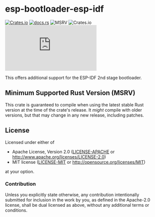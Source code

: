 # esp-bootloader-esp-idf

[![Crates.io](https://img.shields.io/crates/v/esp-bootloader-esp-idf?labelColor=1C2C2E&color=C96329&logo=Rust&style=flat-square)](https://crates.io/crates/esp-bootloader-esp-idf)
[![docs.rs](https://img.shields.io/docsrs/esp-bootloader-esp-idf?labelColor=1C2C2E&color=C96329&logo=rust&style=flat-square)](https://docs.espressif.com/projects/rust/esp-bootloader-esp-idf/latest/)
![MSRV](https://img.shields.io/badge/MSRV-1.88.0-blue?labelColor=1C2C2E&style=flat-square)
![Crates.io](https://img.shields.io/crates/l/esp-bootloader-esp-idf?labelColor=1C2C2E&style=flat-square)
[![Matrix](https://img.shields.io/matrix/esp-rs:matrix.org?label=join%20matrix&labelColor=1C2C2E&color=BEC5C9&logo=matrix&style=flat-square)](https://matrix.to/#/#esp-rs:matrix.org)

This offers additional support for the ESP-IDF 2nd stage bootloader.

## Minimum Supported Rust Version (MSRV)

This crate is guaranteed to compile when using the latest stable Rust version at the time of the crate's release. It _might_ compile with older versions, but that may change in any new release, including patches.

## License

Licensed under either of

- Apache License, Version 2.0 ([LICENSE-APACHE](../LICENSE-APACHE) or
  http://www.apache.org/licenses/LICENSE-2.0)
- MIT license ([LICENSE-MIT](../LICENSE-MIT) or http://opensource.org/licenses/MIT)

at your option.

### Contribution

Unless you explicitly state otherwise, any contribution intentionally submitted for inclusion in the
work by you, as defined in the Apache-2.0 license, shall be dual licensed as above, without any
additional terms or conditions.
